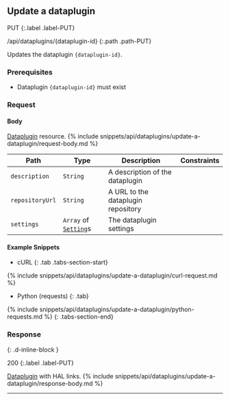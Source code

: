 ## Update a dataplugin

PUT
{:.label .label-PUT}

/api/dataplugins/{dataplugin-id}
{:.path .path-PUT}

Updates the dataplugin `{dataplugin-id}`.

### Prerequisites
- Dataplugin `{dataplugin-id}` must exist

### Request
#### Body
[Dataplugin](#dataplugin) resource.
{% include snippets/api/dataplugins/update-a-dataplugin/request-body.md %}

Path | Type | Description | Constraints
---- | ---- | ----------- | -----------
`description` | `String` | A description of the dataplugin |
`repositoryUrl` | `String` | A URL to the dataplugin repository | 
`settings` | `Array` of [`Setting`](#setting)s | The dataplugin settings |

#### Example Snippets
- cURL
{: .tab .tabs-section-start}

{% include snippets/api/dataplugins/update-a-dataplugin/curl-request.md %}

- Python (requests)
{: .tab}

{% include snippets/api/dataplugins/update-a-dataplugin/python-requests.md %}
{: .tabs-section-end}

### Response
{: .d-inline-block }

200
{:.label .label-PUT}

[Dataplugin](#dataplugin) with HAL links.
{% include snippets/api/dataplugins/update-a-dataplugin/response-body.md %}

---
